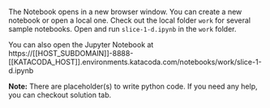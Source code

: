 The Notebook opens in a new browser window. You can create a new notebook or open a local one. Check out the local folder `work` for several sample notebooks. Open and run `slice-1-d.ipynb` in the `work` folder.

You can also open the Jupyter Notebook at https://[[HOST_SUBDOMAIN]]-8888-[[KATACODA_HOST]].environments.katacoda.com/notebooks/work/slice-1-d.ipynb

**Note:**
There are placeholder(s) to write python code. If you need any help, you can checkout solution tab.